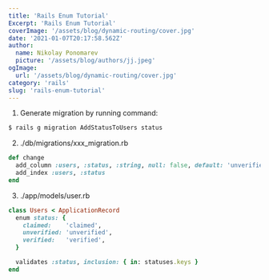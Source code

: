 ```yaml
---
title: 'Rails Enum Tutorial'
Excerpt: 'Rails Enum Tutorial'
coverImage: '/assets/blog/dynamic-routing/cover.jpg'
date: '2021-01-07T20:17:58.562Z'
author:
  name: Nikolay Ponomarev
  picture: '/assets/blog/authors/jj.jpeg'
ogImage:
  url: '/assets/blog/dynamic-routing/cover.jpg'
category: 'rails'
slug: 'rails-enum-tutorial'
---
```


1. Generate migration by running command:

```sh
$ rails g migration AddStatusToUsers status
```

2. ./db/migrations/xxx_migration.rb

```ruby
def change
  add_column :users, :status, :string, null: false, default: 'unverified'
  add_index :users, :status
end
```

3. ./app/models/user.rb

```ruby
class Users < ApplicationRecord
  enum status: {
    claimed:    'claimed',
    unverified: 'unverified',
    verified:   'verified',
  }

  validates :status, inclusion: { in: statuses.keys }
end
```
